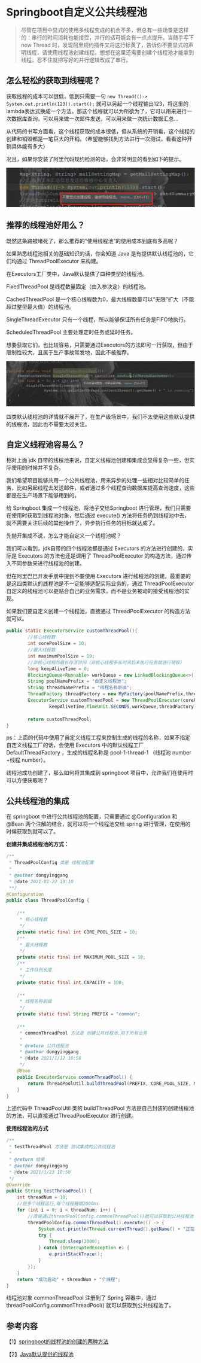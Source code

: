 # Springboot自定义公共线程池

> 尽管在项目中显式的使用多线程变成的机会不多，但总有一些场景是这样的：串行的时间消耗也能接受，并行的话可能会有一点点提升。当随手写下 new Thread 时，发现阿里规约插件又将这行标黄了，告诉你不要显式的声明线程，请使用线程池创建线程。想想在这里还需要创建个线程池才能拿到线程，忍不住就把写好的并行逻辑改成了串行。

## 怎么轻松的获取到线程呢？

获取线程的成本可以很低，低到只需要一句 ``new Thread(()-> System.out.println(123)).start();`` 就可以另起一个线程输出123，将这里的lambda表达式换成一个方法，那这个线程就可以为所欲为了，它可以用来进行一次数据库查询，可以用来做一次邮件发送，可以用来做一次统计数据汇总...

从代码的书写方面看，这个线程获取的成本很低，但从系统的开销看，这个线程的创建和销毁都是一笔巨大的开销。（希望能够找到方法进行一次测试，看看这种开销具体能有多大）

况且，如果你安装了阿里代码规约检测的话，会非常明显的看到如下的提示。

![image-20210118185442130](图片/image-20210118185442130.png)

## 推荐的线程池好用么？

既然这条路被堵死了，那么推荐的“使用线程池”的使用成本到底有多高呢？

如果熟悉线程池相关的基础知识的话，你会知道 Java 是有提供默认线程池的，它们均通过 ThreadPoolExecutor 来构建。

在Executors工厂类中，Java默认提供了四种类型的线程池。

FixedThreadPool 是线程数量固定（由入参决定）的线程池。

CachedThreadPool 是一个核心线程数为0，最大线程数量可以“无限”扩大（不能超过整型最大值）的线程池。

SingleThreadExecutor 只有一个线程，所以能够保证所有任务是FIFO地执行。

ScheduledThreadPool 主要处理定时任务或延时任务。

想要获取它们，也比较容易，只需要通过Executors的方法即可一行获取，但由于限制性较大，且属于生产事故常发地，因此不被推荐。

![image-20210118192406721](图片/image-20210118192406721.png)

四类默认线程池的详情就不展开了，在生产级场景中，我们不太使用这些默认提供的线程池，因此也不需要太过关注。

## 自定义线程池容易么？

相对上面 jdk 自带的线程池来说，自定义线程池创建和集成会显得复杂一些，但实际使用的时候并不复杂。

我们希望项目能够共用一个公共线程池，用来异步的处理一些相对比较简单的任务，比如另起线程去发送邮件，或者通过多个线程查询数据库提高查询速度，这些都是在生产场景下能够用到的。

给 Springboot 集成一个线程池，将池子交给Springboot 进行管理，我们只需要在使用时获取到线程池对象，然后通过 execute() 方法将任务扔到线程池中去，就不需要关注后续的其他操作了，异步执行任务的目标就达成了。

先抛开集成不说，怎么才能自定义一个线程池呢？

我们可以看到，jdk自带的四个线程池都是通过 Executors 的方法进行创建的，实际是 Executors 的方法也还是调用了 ThreadPoolExecutor  的构造方法，通过传入不同参数来进行线程池的创建。

但在阿里巴巴开发手册中提到不要使用 Executors 进行线程池的创建。最重要的是这四类默认的线程池是不一定能够适配实际业务的，通过 ThreadPoolExecutor 自定义的线程池可以更贴合自己的业务需求，而不是业务被动的接受线程池的实现。

如果我们要自定义创建一个线程池，直接通过 ThreadPoolExecutor 的构造方法就可以。

```java
public static ExecutorService customThreadPool(){
        //核心线程数
        int corePoolSize = 10;
        //最大线程数
        int maximumPoolSize = 10;
        //非核心线程的最长存活时间（非核心线程多长时间后未执行任务就进行销毁）
        long keepAliveTime = 0;
        BlockingQueue<Runnable> workQueue = new LinkedBlockingQueue<>();
        String poolNamePrefix = "自定义线程池";
        String threadNamePrefix = "线程名称前缀";
        ThreadFactory threadFactory = new MyFactory(poolNamePrefix,threadNamePrefix);
        ExecutorService customThreadPool = new ThreadPoolExecutor(corePoolSize,maximumPoolSize,
                keepAliveTime,TimeUnit.SECONDS,workQueue,threadFactory);

        return customThreadPool;
}
```

ps：上面的代码中使用了自定义线程工程来控制生成的线程的名称，如果不指定自定义线程工厂的话，会使用 Executors 中的默认线程工厂 DefaultThreadFactory ，生成的线程名称是 pool-1-thread-1 （线程池 number +线程 number）。

线程池成功创建了，那么如何将其集成到 springboot 项目中，允许我们在使用时可以方便获取呢？

## 公共线程池的集成

在 springboot 中进行公共线程池的配置，只需要通过 @Configuration 和 @Bean 两个注解的结合，就可以将一个线程池交给 spring 进行管理，在使用的时候获取到就可以了。

**创建并集成线程池的方式：**

```java
/**
 * ThreadPoolConfig 类是 线程池配置
 *
 * @author dongyinggang
 * @date 2021-01-22 19:10
 **/
@Configuration
public class ThreadPoolConfig {

    /**
     * 核心线程数
     */
    private static final int CORE_POOL_SIZE = 10;
    /**
     * 最大线程数
     */
    private static final int MAXIMUM_POOL_SIZE = 10;
    /**
     * 工作队列长度
     */
    private static final int CAPACITY = 100;

    /**
     * 线程名称前缀
     */
    private static final String PREFIX = "common";

    /**
     * commonThreadPool 方法是 创建公共线程池,用于所有业务
     *
     * @return 公共线程池
     * @author dongyinggang
     * @date 2021/1/12 10:58
     */
    @Bean
    public ExecutorService commonThreadPool() {
        return ThreadPoolUtil.buildThreadPool(PREFIX, CORE_POOL_SIZE, MAXIMUM_POOL_SIZE, CAPACITY);
    }
}
```

上述代码中 ThreadPoolUtil 类的 buildThreadPool 方法是自己封装的创建线程池的方法，可以直接通过ThreadPoolExecutor 进行创建。

**使用线程池的方式**

```java
/**
 * testThreadPool 方法是 测试集成的公共线程池
 *
 * @return 结果
 * @author dongyinggang
 * @date 2021/1/23 10:50
 */
@Override
public String testThreadPool() {
    int threadNum = 10;
    //启多个线程运行,每个线程睡眠2000ms
    for (int i = 0; i < threadNum; i++) {
        //直接通过threadPoolConfig.commonThreadPool()就可以获取到公共线程池
        threadPoolConfig.commonThreadPool().execute(() -> {
            System.out.println(Thread.currentThread().getName() + "正在运行");
            try {
                Thread.sleep(2000);
            } catch (InterruptedException e) {
                e.printStackTrace();
            }
        });
    }
    return "成功启动" + threadNum + "个线程";
}
```

线程池对象 commonThreadPool 注册到了 Spring 容器中，通过 threadPoolConfig.commonThreadPool() 就可以获取到公共线程池了。

## 参考内容

【1】[springboot的线程池的创建的两种方法](https://blog.csdn.net/qq_34204599/article/details/106013204)

【2】[Java默认提供的线程池](https://www.cnblogs.com/amunote/p/10322294.html)